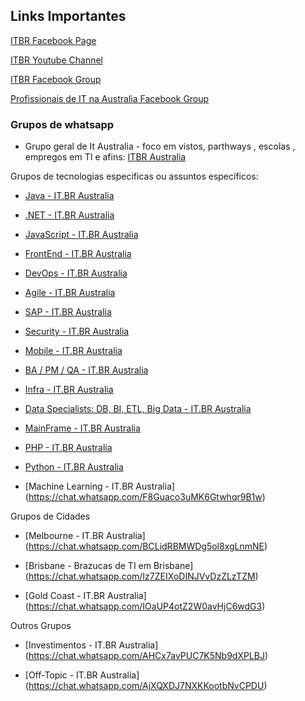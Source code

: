 ## Links Importantes
[ITBR Facebook Page](https://www.facebook.com/itbraustralia/)

[ITBR Youtube Channel](https://www.youtube.com/channel/UC82vsPSbjK4yEy_UdKZ8wVg/)

[ITBR Facebook Group](https://www.facebook.com/groups/itbraustralia/)

[Profissionais de IT na Australia Facebook Group](https://web.facebook.com/groups/pitSydney/)

### Grupos de whatsapp

* Grupo geral de It Australia - foco em vistos, parthways , escolas , empregos em TI e afins:   [ITBR Australia](https://chat.whatsapp.com/7MaIqbunbhm2iCojSmozag)

Grupos de tecnologias especificas ou assuntos específicos:

* [Java - IT.BR Australia](https://chat.whatsapp.com/L8hM3VHW4Ts7dcW0tsWtR6)

* [.NET - IT.BR Australia](https://chat.whatsapp.com/0AFCBqOzmiKGfEeIAmXas6)

* [JavaScript - IT.BR Australia](https://chat.whatsapp.com/7cO4r4Jizbh1tOzpu6xpav) 

* [FrontEnd - IT.BR Australia](https://chat.whatsapp.com/HHOdEexDMbsE0FcWnxzzw3)

* [DevOps - IT.BR Australia](https://chat.whatsapp.com/C87b1TURCRN5SSp0FSQ6ID) 

* [Agile - IT.BR Australia](https://chat.whatsapp.com/L61SHrvOugq27JXuk69tWc)

* [SAP - IT.BR Australia](https://chat.whatsapp.com/I9u1CcyADuIIUI9Y7bTXLP)

* [Security - IT.BR Australia](https://chat.whatsapp.com/EW7r0erLqiD7ZIgvYX3usS)

* [Mobile - IT.BR Australia](https://chat.whatsapp.com/GMJAEukMUetHrYxyD2FV0l)

* [BA / PM / QA - IT.BR Australia](https://chat.whatsapp.com/38i1sKdtYWKF7J0dtaUSUY)

* [Infra - IT.BR Australia](https://chat.whatsapp.com/2lRWqYB2uJGEwilVW6ozEq)

* [Data Specialists: DB, BI, ETL, Big Data - IT.BR Australia](https://chat.whatsapp.com/invite/LHdyIUVwfmi70bCI4IYgqp)

* [MainFrame - IT.BR Australia](https://chat.whatsapp.com/invite/8BaNGf4hhnbLKamUPqm18m)

* [PHP - IT.BR Australia](https://chat.whatsapp.com/4OBhUXw8LfGBk0tGIMojD2)

* [Python - IT.BR Australia](https://chat.whatsapp.com/4ff2faMJFDfDkHvrXb3wWP)

* [Machine Learning - IT.BR Australia] (https://chat.whatsapp.com/F8Guaco3uMK6Gtwhqr9B1w)

Grupos de Cidades

* [Melbourne - IT.BR Australia] (https://chat.whatsapp.com/BCLidRBMWDg5ol8xgLnmNE)

* [Brisbane - Brazucas de TI em Brisbane] (https://chat.whatsapp.com/Iz7ZEIXoDINJVvDzZLzTZM)

* [Gold Coast - IT.BR Australia] (https://chat.whatsapp.com/IOaUP4otZ2W0avHjC6wdG3)

Outros Grupos

* [Investimentos - IT.BR Australia] (https://chat.whatsapp.com/AHCx7avPUC7K5Nb9dXPLBJ)

* [Off-Topic - IT.BR Australia] (https://chat.whatsapp.com/AjXQXDJ7NXKKootbNvCPDU)
